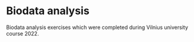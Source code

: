 # Biodata analysis

Biodata analysis exercises which were completed during Vilnius university course 2022.
